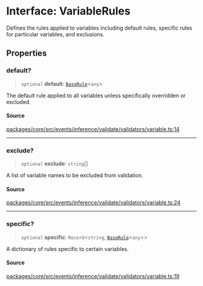 # Interface: VariableRules

Defines the rules applied to variables including default rules,
specific rules for particular variables, and exclusions.

## Properties

### default?

> `optional` **default**: [`BaseRule`](../../../guardrails/base/classes/BaseRule.md)\<`any`\>

The default rule applied to all variables unless specifically overridden or excluded.

#### Source

[packages/core/src/events/inference/validate/validators/variable.ts:14](https://github.com/VictorS67/encre/blob/42c3bddca4be2d23ad959c1c99381eefbf43789c/packages/core/src/events/inference/validate/validators/variable.ts#L14)

***

### exclude?

> `optional` **exclude**: `string`[]

A list of variable names to be excluded from validation.

#### Source

[packages/core/src/events/inference/validate/validators/variable.ts:24](https://github.com/VictorS67/encre/blob/42c3bddca4be2d23ad959c1c99381eefbf43789c/packages/core/src/events/inference/validate/validators/variable.ts#L24)

***

### specific?

> `optional` **specific**: `Record`\<`string`, [`BaseRule`](../../../guardrails/base/classes/BaseRule.md)\<`any`\>\>

A dictionary of rules specific to certain variables.

#### Source

[packages/core/src/events/inference/validate/validators/variable.ts:19](https://github.com/VictorS67/encre/blob/42c3bddca4be2d23ad959c1c99381eefbf43789c/packages/core/src/events/inference/validate/validators/variable.ts#L19)
